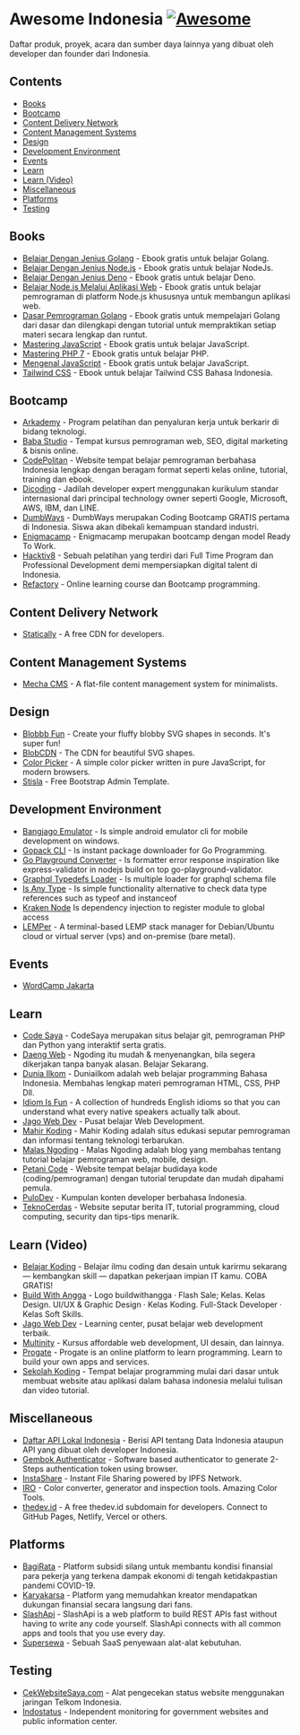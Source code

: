 # Awesome Indonesia [![Awesome](https://cdn.statically.io/gh/sindresorhus/awesome/main/media/badge.svg)](https://github.com/fransallen/awesome.id)

Daftar produk, proyek, acara dan sumber daya lainnya yang dibuat oleh developer dan founder dari Indonesia.

## Contents

- [Books](#books)
- [Bootcamp](#bootcamp)
- [Content Delivery Network](#content-delivery-network)
- [Content Management Systems](#content-management-systems)
- [Design](#design)
- [Development Environment](#development-environment)
- [Events](#events)
- [Learn](#learn)
- [Learn (Video)](#learn-video)
- [Miscellaneous](#miscellaneous)
- [Platforms](#platforms)
- [Testing](#testing)

## Books

- [Belajar Dengan Jenius Golang](https://github.com/gungunfebrianza/Belajar-Dengan-Jenius-Golang) - Ebook gratis untuk belajar Golang.
- [Belajar Dengan Jenius Node.js](https://github.com/gungunfebrianza/Belajar-Dengan-Jenius-AWS-Node.js) - Ebook gratis untuk belajar NodeJs.
- [Belajar Dengan Jenius Deno](https://github.com/gungunfebrianza/Belajar-Dengan-Jenius-DenoTheWKWKLand) - Ebook gratis untuk belajar Deno.
- [Belajar Node.js Melalui Aplikasi Web](https://belajar-nodejs.sajen.id/nodejs) - Ebook gratis untuk belajar pemrograman di platform Node.js khususnya untuk membangun aplikasi web.
- [Dasar Pemrograman Golang](https://dasarpemrogramangolang.novalagung.com/) - Ebook gratis untuk mempelajari Golang dari dasar dan dilengkapi dengan tutorial untuk mempraktikan setiap materi secara lengkap dan runtut.
- [Mastering JavaScript](https://github.com/gungunfebrianza/Mastering-Javascript) - Ebook gratis untuk belajar JavaScript.
- [Mastering PHP 7](https://github.com/gungunfebrianza/Mastering-PHP7) - Ebook gratis untuk belajar PHP.
- [Mengenal JavaScript](https://masputih.com/2013/01/ebook-gratis-mengenal-javascript) - Ebook gratis untuk belajar JavaScript.
- [Tailwind CSS](https://multinity.id/book/tailwind-css) - Ebook untuk belajar Tailwind CSS Bahasa Indonesia.

## Bootcamp

- [Arkademy](https://www.arkademy.com/) - Program pelatihan dan penyaluran kerja untuk berkarir di bidang teknologi.
- [Baba Studio](https://www.babastudio.com/) - Tempat kursus pemrograman web, SEO, digital marketing & bisnis online.
- [CodePolitan](https://www.codepolitan.com/) - Website tempat belajar pemrograman berbahasa Indonesia lengkap dengan beragam format seperti kelas online, tutorial, training dan ebook.
- [Dicoding](https://www.dicoding.com/) - Jadilah developer expert menggunakan kurikulum standar internasional dari principal technology owner seperti Google, Microsoft, AWS, IBM, dan LINE.
- [DumbWays](https://dumbways.id/) - DumbWays merupakan Coding Bootcamp GRATIS pertama di Indonesia. Siswa akan dibekali kemampuan standard industri.
- [Enigmacamp](https://www.enigmacamp.com/) - Enigmacamp merupakan bootcamp dengan model Ready To Work.
- [Hacktiv8](https://www.hacktiv8.com/) - Sebuah pelatihan yang terdiri dari Full Time Program dan Professional Development demi mempersiapkan digital talent di Indonesia.
- [Refactory](https://refactory.id/) - Online learning course dan Bootcamp programming.

## Content Delivery Network

- [Statically](https://statically.io/) - A free CDN for developers.

## Content Management Systems

- [Mecha CMS](https://mecha-cms.com/) - A flat-file content management system for minimalists.

## Design

- [Blobbb Fun](https://blobbb.fun/) - Create your fluffy blobby SVG shapes in seconds. It's super fun!
- [BlobCDN](https://upset.dev/blobcdn) - The CDN for beautiful SVG shapes.
- [Color Picker](https://taufik-nurrohman.js.org/color-picker/) - A simple color picker written in pure JavaScript, for modern browsers.
- [Stisla](https://getstisla.com/) - Free Bootstrap Admin Template.

## Development Environment

- [Bangjago Emulator](https://github.com/restuwahyu13/bangjago-android-emulator) - Is simple android emulator cli for mobile development on windows.
- [Gopack CLI](https://github.com/restuwahyu13/gopack-cli) - Is instant package downloader for Go Programming.
- [Go Playground Converter](https://github.com/restuwahyu13/go-playground-converter) - Is formatter error response inspiration like express-validator in nodejs build on top go-playground-validator.
- [Graphql Typedefs Loader](https://github.com/restuwahyu13/graphql-typedefs-loader) - Is multiple loader for graphql schema file
- [Is Any Type](https://github.com/restuwahyu13/is-any-type) - Is simple functionality alternative to check data type references such as typeof and instanceof
- [Kraken Node](https://github.com/restuwahyu13/kraken-node) Is dependency injection to register module to global access
- [LEMPer](https://github.com/joglomedia/LEMPer) - A terminal-based LEMP stack manager for Debian/Ubuntu cloud or virtual server (vps) and on-premise (bare metal).

## Events

- [WordCamp Jakarta](https://jakarta.wordcamp.org/)

## Learn

- [Code Saya](https://codesaya.com/) - CodeSaya merupakan situs belajar git, pemrograman PHP dan Python yang interaktif serta gratis.
- [Daeng Web](https://daengweb.id/) - Ngoding itu mudah & menyenangkan, bila segera dikerjakan tanpa banyak alasan. Belajar Sekarang.
- [Dunia Ilkom](https://www.duniailkom.com/) - Duniailkom adalah web belajar programming Bahasa Indonesia. Membahas lengkap materi pemrograman HTML, CSS, PHP Dll.
- [Idiom Is Fun](https://idiomis.fun/) - A collection of hundreds English idioms so that you can understand what every native speakers actually talk about.
- [Jago Web Dev](https://jagowebdev.com/) - Pusat belajar Web Development.
- [Mahir Koding](https://www.mahirkoding.com/) - Mahir Koding adalah situs edukasi seputar pemrograman dan informasi tentang teknologi terbarukan.
- [Malas Ngoding](https://www.malasngoding.com/) - Malas Ngoding adalah blog yang membahas tentang tutorial belajar pemrograman web, mobile, design.
- [Petani Code](https://www.petanikode.com/) - Website tempat belajar budidaya kode (coding/pemrograman) dengan tutorial terupdate dan mudah dipahami pemula.
- [PuloDev](https://pulo.dev/) - Kumpulan konten developer berbahasa Indonesia.
- [TeknoCerdas](https://teknocerdas.com/) - Website seputar berita IT, tutorial programming, cloud computing, security dan tips-tips menarik.

## Learn (Video)

- [Belajar Koding](https://belajarkoding.com/) - Belajar ilmu coding dan desain untuk karirmu sekarang — kembangkan skill — dapatkan pekerjaan impian IT kamu. COBA GRATIS!
- [Build With Angga](https://buildwithangga.com/) - Logo buildwithangga · Flash Sale; Kelas. Kelas Design. UI/UX & Graphic Design · Kelas Koding. Full-Stack Developer · Kelas Soft Skills.
- [Jago Web Dev](https://jagowebdev.com/) - Learning center, pusat belajar web development terbaik.
- [Multinity](https://multinity.id/) - Kursus affordable web development, UI desain, dan lainnya.
- [Progate](https://progate.com/) - Progate is an online platform to learn programming. Learn to build your own apps and services.
- [Sekolah Koding](https://sekolahkoding.com/) - Tempat belajar programming mulai dari dasar untuk membuat website atau aplikasi dalam bahasa indonesia melalui tulisan dan video tutorial.

## Miscellaneous

- [Daftar API Lokal Indonesia](https://github.com/farizdotid/DAFTAR-API-LOKAL-INDONESIA) - Berisi API tentang Data Indonesia ataupun API yang dibuat oleh developer Indonesia.
- [Gembok Authenticator](https://github.com/rioastamal/gembok) - Software based authenticator to generate 2-Steps authentication token using browser.
- [InstaShare](https://share.nyandev.id/) - Instant File Sharing powered by IPFS Network.
- [IRO](https://iro.nyandev.id/) - Color converter, generator and inspection tools. Amazing Color Tools.
- [thedev.id](https://thedev.id/) - A free thedev.id subdomain for developers. Connect to GitHub Pages, Netlify, Vercel or others.

## Platforms

- [BagiRata](https://bagirata.id/) - Platform subsidi silang untuk membantu kondisi finansial para pekerja yang terkena dampak ekonomi di tengah ketidakpastian pandemi COVID-19.
- [Karyakarsa](https://karyakarsa.com/) - Platform yang memudahkan kreator mendapatkan dukungan finansial secara langsung dari fans.
- [SlashApi](https://slashapi.com/) - SlashApi is a web platform to build REST APIs fast without having to write any code yourself. SlashApi connects with all common apps and tools that you use every day.
- [Supersewa](https://supersewa.com/) - Sebuah SaaS penyewaan alat-alat kebutuhan.

## Testing

- [CekWebsiteSaya.com](https://cekwebsitesaya.com/) - Alat pengecekan status website menggunakan jaringan Telkom Indonesia.
- [Indostatus](https://indostatus.com/) - Independent monitoring for government websites and public information center.
